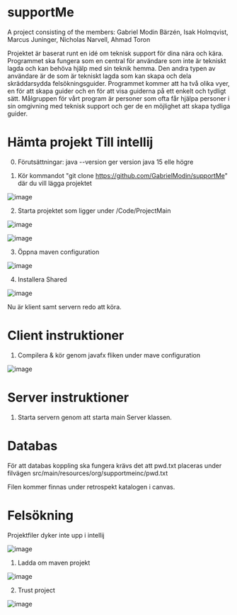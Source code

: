 # supportMe

A project consisting of the members:
Gabriel Modin Bärzén,
Isak Holmqvist,
Marcus Juninger,
Nicholas Narvell,
Ahmad Toron

Projektet är baserat runt en idé om teknisk support för dina nära och kära. Programmet ska fungera som en central för användare som inte är tekniskt lagda och kan behöva hjälp med sin teknik hemma. Den andra typen av användare är de som är tekniskt lagda som kan skapa och dela skräddarsydda felsökningsguider. Programmet kommer att ha två olika vyer, en för att skapa guider och en för att visa guiderna på ett enkelt och tydligt sätt. Målgruppen för vårt program är personer som ofta får hjälpa personer i sin omgivning med teknisk support och ger de en möjlighet att skapa tydliga guider. 

# Hämta projekt Till intellij
0. Förutsättningar:
java --version ger version java 15 elle högre

1. Kör kommandot "git clone https://github.com/GabrielModin/supportMe" där du vill lägga projektet

![image](https://user-images.githubusercontent.com/71310727/114859549-3232d680-9deb-11eb-8cae-f4b58ead3204.png)

2. Starta projektet som ligger under /Code/ProjectMain

![image](https://user-images.githubusercontent.com/71310727/114859647-55f61c80-9deb-11eb-9324-0a21f5733a23.png)

![image](https://user-images.githubusercontent.com/71310727/114859730-702ffa80-9deb-11eb-9ae3-4c7be272b08c.png)

3. Öppna maven configuration

![image](https://user-images.githubusercontent.com/71310727/114859845-8e95f600-9deb-11eb-9fb3-21ff5eba149e.png)

4. Installera Shared

![image](https://user-images.githubusercontent.com/71310727/114859990-be44fe00-9deb-11eb-932e-e210057c13b6.png)

Nu är klient samt servern redo att köra.

# Client instruktioner

1. Compilera & kör genom javafx fliken under mave configuration

![image](https://user-images.githubusercontent.com/71310727/114860221-02380300-9dec-11eb-8983-8500dcf1cd78.png)

# Server instruktioner

1. Starta servern genom att starta main Server klassen.

# Databas

För att databas koppling ska fungera krävs det att pwd.txt placeras under filvägen 
src/main/resources/org/supportmeinc/pwd.txt

Filen kommer finnas under retrospekt katalogen i canvas.

# Felsökning

Projektfiler dyker inte upp i intellij

![image](https://user-images.githubusercontent.com/71310727/114860718-a7eb7200-9dec-11eb-9721-38f6291c55c0.png)

1. Ladda om maven projekt

![image](https://user-images.githubusercontent.com/71310727/114860809-c05b8c80-9dec-11eb-9210-8c99603c8c54.png)

2. Trust project

![image](https://user-images.githubusercontent.com/71310727/114860857-cc474e80-9dec-11eb-86c0-c09d16a35e8b.png)

